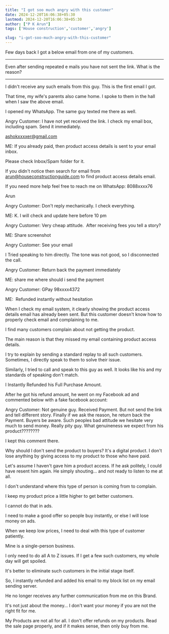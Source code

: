 ```yaml
---
title: "I got soo much angry with this customer"
date: 2024-12-20T16:06:38+05:30
lastmod: 2024-12-20T16:06:38+05:30
author: ["P K Arun"]
tags: ['House construction','customer','angry']

slug: "i-got-soo-much-angry-with-this-customer"
---
```


Few days back I got a below email from one of my customers.

---

Even after sending repeated e mails you have not sent the link. What is the reason?

---

I didn't receive any such emails from this guy. This is the first email I got.

That time, my wife's parents also came home. I spoke to them in the hall when I saw the above email.

I opened my WhatsApp. The same guy texted me there as well.

Angry Customer: I have not yet received the link. I check my email box, including spam. Send it immediately. 

ashokxxxxer@gmail.com

ME: If you already paid, then product access details is sent to your email inbox. 

Please check Inbox/Spam folder for it. 

If you didn't notice then search for email from arun@houseconstructionguide.com to find product access details email.

If you need more help feel free to reach me on WhatsApp: 8088xxxx76

Arun

Angry Customer: Don't reply mechanically. I check everything.

ME: K. I will check and update here before 10 pm 

Angry Customer: Very cheap attitude.  After receiving fees you tell a story?

ME: Share screenshot

Angry Customer: See your email

I Tried speaking to him directly. The tone was not good, so I disconnected the call. 

Angry Customer: Return back the payment immediately

ME: share me where should i send the payment

Angry Customer: GPay 98xxxx4372

ME:  Refunded instantly without hesitation 

When I check my email system, it clearly showing the product access details email has already been sent. But this customer doesn't know how to properly check email and complaining to me.

I find many customers complain about not getting the product. 

The main reason is that they missed my email containing product access details.

I try to explain by sending a standard replay to all such customers. Sometimes, I directly speak to them to solve their issue.

Similarly, I tried to call and speak to this guy as well. It looks like his and my standards of speaking don't match.

I Instantly Refunded his Full Purchase Amount.

After he got his refund amount, he went on my Facebook ad and commented below with a fake facebook account:

Angry Customer: Not genuine guy. Received Payment. But not send the link and tell different story. Finally if we ask the reason, he return back the Payment. Buyers be aware. Such peoples bad attitude we hesitate very much to send money. Really pity guy. What genuineness we expect from his product????????

I kept this comment there. 

Why should I don't send the product to buyers? It's a digital product. I don't lose anything by giving access to my product to those who have paid. 

Let's assume I haven't gave him a product access. If he ask politely, I could have resent him again. He simply shouting... and not ready to listen to me at all. 

I don't understand where this type of person is coming from to complain.

I keep my product price a little higher to get better customers. 

I cannot do that in ads. 

I need to make a good offer so people buy instantly, or else I will lose money on ads. 

When we keep low prices, I need to deal with this type of customer patiently. 

Mine is a single-person business. 

I only need to do all A to Z issues. If I get a few such customers, my whole day will get spoiled. 

It's better to eliminate such customers in the initial stage itself.

So, I instantly refunded and added his email to my block list on my email sending server. 

He no longer receives any further communication from me on this Brand.

It's not just about the money… I don't want your money if you are not the right fit for me.

My Products are not all for all. I don't offer refunds on my products. Read the sale page properly, and if it makes sense, then only buy from me.